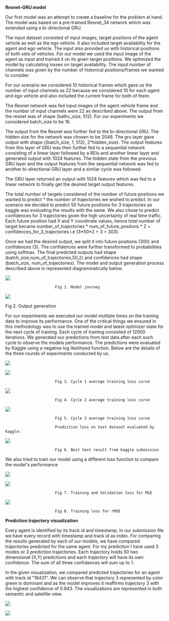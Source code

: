 **Resnet-GRU model**

Our first model was an attempt to create a baseline for the problem at
hand. The model was based on a pre-trained Resnet_34 network which was
extended using a bi-directional GRU.

The input dataset consisted of input images, target positions of the
agent vehicle as well as the ego vehicle. It also included target
availability for the agent and ego vehicle. The input also provided us
with historical positions of both sets of vehicles. For our model we
used the input image of the agent as input and trained it on its given
target positions. We optimized the model by calculating losses on target
availability. The input number of channels was given by the number of
historical positions/frames we wanted to consider.

For our scenario we considered 10 historical frames which gave us the
number of input channels as 22 because we considered 10 for each agent
and ego vehicle and also included the current frame for both of them.

The Resnet network was fed input images of the agent vehicle frame and
the number of input channels were 22 as described above. The output from
the resnet was of shape (bathc_size, 512). For our experiments we
considered batch_size to be 16.

The output from the Resnet was further fed to the bi-directional GRU.
The hidden size for the network was chosen to be 2048. The gru layer
gave output with shape ((batch_size, 1, 512), 2\*hidden_size). The
output features from this layer of GRU was then further fed to a
sequential network consisting of a linear layer followed by a RElu and
another linear layer and generated output with 1024 features. The hidden
state from the previous GRU layer and the output features from the
sequential network was fed to another bi-directional GRU layer and a
similar cycle was followed.

The GRU layer returned an output with 1024 features which was fed to a
linear network to finally get the desired target output features.

The total number of targets considered of the number of future positions
we wanted to predict \* the number of trajectories we wished to predict.
In our scenario we decided to predict 50 future positions for 3
trajectories as kaggle was evaluating the results with the same. We also
chose to predict confidences for 3 trajectories given the high
uncertainty of real time traffic. Each future position had X and Y
coordinate values, hence total number of target became
number_of_trajectories \* num_of_future_positons \* 2 +
confidences_for_3\_trajectories i.e (3\*50\*2 + 3 = 303).

Once we had the desired output, we split it into future positions (300)
and confidences (3). The confidences were further transformed to
probabilities using softmax. The final predicted outputs had shape
(batch_size,num_of_trajectories,50,2) and confidences had shape
(batch_size, num_of_trajectories). The model and output generation
process described above is represented diagrammatically below.

![](https://github.com/deepnewworld/csci566-project/blob/master/src/images/resnetgru/resnetgru1.png)

                          Fig 1. Model journey

![](https://github.com/deepnewworld/csci566-project/blob/master/src/images/resnetgru/resnetgru2.png)

 Fig 2. Output generation

For our experiments we executed our model multiple times on the training
data to improve its performance. One of the critical things we ensured
in this methodology was to use the trained model and latest optimizer
state for the next cycle of training. Each cycle of training consisted
of 12000 iterations. We generated our predictions from test data after
each such cycle to observe the models performance. The predictions were
evaluated by Kaggle using a negative log likelihood function. Below are
the details of the three rounds of experiments conducted by us.

![](https://github.com/deepnewworld/csci566-project/blob/master/src/images/resnetgru/resnetgrutable1.png)

![](https://github.com/deepnewworld/csci566-project/blob/master/src/images/resnetgru/resnetgru3.png)

                          Fig 3. Cycle 1 average training loss curve

![](https://github.com/deepnewworld/csci566-project/blob/master/src/images/resnetgru/resnetgru4.png)

                          Fig 4. Cycle 2 average training loss curve

![](https://github.com/deepnewworld/csci566-project/blob/master/src/images/resnetgru/resnetgru5.png)

                          Fig 5. Cycle 3 average training loss curve

                          Prediction loss on test dataset evaluated by Kaggle:

![](https://github.com/deepnewworld/csci566-project/blob/master/src/images/resnetgru/resnetgru6.png)

                          Fig 6. Best test result from kaggle submission

We also tried to train our model using a different loss function to
compare the model's performance

![](https://github.com/deepnewworld/csci566-project/blob/master/src/images/resnetgru/resnetgrutable2.png)

![](https://github.com/deepnewworld/csci566-project/blob/master/src/images/resnetgru/resnetgru7.png)

                          Fig 7. Training and Validation loss for MSE

![](https://github.com/deepnewworld/csci566-project/blob/master/src/images/resnetgru/resnetgru8.png)

                          Fig 8. Training loss for rMSE

**Prediction trajectory visualization**

Every agent is identified by its track id and timestamp. In our
submission file we have every record with timestamp and track id as
index. For comparing the results generated by each of our models, we
have compared trajectories predicted for the same agent. For my
prediction I have used 3 modes or 3 prediction trajectories. Each
trajectory holds 50 two dimensional (X,Y) predictions and each
trajectory will have its own confidence. The sum of all three
confidences will sum up to 1.

In the given visualization, we compared predicted trajectories for an
agent with track id "18431". We can observe that trajectory 3
represented by color green is dominant and as the model improves it
reaffirms trajectory 3 with the highest confidence of 0.943. The
visualizations are represented in both semantic and satellite view.

![](https://github.com/deepnewworld/csci566-project/blob/master/src/images/resnetgru/Resnet-GRU_9.png)


![](https://github.com/deepnewworld/csci566-project/blob/master/src/images/resnetgru/Resnet-GRU_10.png)
